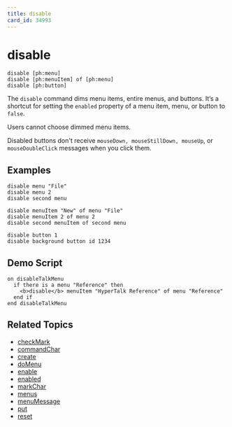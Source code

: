 ```yaml
---
title: disable
card_id: 34993
---
```


# disable

```
disable [ph:menu]
disable [ph:menuItem] of [ph:menu]
disable [ph:button]
```

The `disable` command dims menu items, entire menus, and buttons. It’s a shortcut for setting the `enabled` property of a menu item,  menu, or button to `false`.  

Users cannot choose dimmed menu items.

Disabled buttons don't receive `mouseDown, mouseStillDown, mouseUp`, or `mouseDoubleClick` messages when you click them.

## Examples

```
disable menu "File"
disable menu 2
disable second menu

disable menuItem "New" of menu "File"
disable menuItem 2 of menu 2
disable second menuItem of second menu

disable button 1
disable background button id 1234
```

## Demo Script

```
on disableTalkMenu
  if there is a menu "Reference" then
    <b>disable</b> menuItem "HyperTalk Reference" of menu "Reference"
  end if
end disableTalkMenu
```

## Related Topics

* [checkMark](/HyperTalkReference/properties/checkMark)
* [commandChar](/HyperTalkReference/properties/commandChar)
* [create](/HyperTalkReference/commands/create)
* [doMenu](/HyperTalkReference/commands/doMenu)
* [enable](/HyperTalkReference/commands/enable)
* [enabled](/HyperTalkReference/properties/enabled)
* [markChar](/HyperTalkReference/properties/markChar)
* [menus](/HyperTalkReference/functions/menus)
* [menuMessage](/HyperTalkReference/properties/menuMessage)
* [put](/HyperTalkReference/commands/put)
* [reset](/HyperTalkReference/commands/reset)

